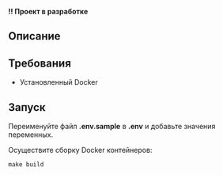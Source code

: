 **!! Проект в разработке**

## Описание ## 


## Требования ##

- Установленный Docker


## Запуск ##

Переименуйте файл **.env.sample** в **.env** и добавьте значения переменных.

Осуществите сборку Docker контейнеров:
```
make build
```
